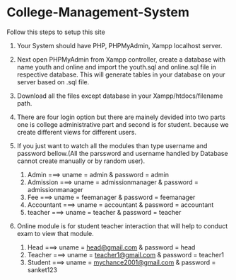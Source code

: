 # College-Management-System

Follow this steps to setup this site

1. Your System should have PHP, PHPMyAdmin, Xampp localhost server.
2. Next open PHPMyAdmin from Xampp controller, create a database with name youth and online and import the youth.sql and online.sql file in respective database. This will generate    tables in your database on your server based on .sql file.
3. Download all the files except database in your Xampp/htdocs/filename path.
4. There are four login option but there are mainely devided into two parts one is college administrative part and second is for student. because we create different views for        different users.
5. If you just want to watch all the modules than type username and password bellow.(All the parssword and username handled by Database cannot create manually or by random user).
    1. Admin          ===> uname = admin                 & password = admin
    2. Admission      ===> uname = admissionmanager      & password = admissionmanager
    3. Fee            ===> uname = feemanager            & password = feemanager
    4. Accountant     ===> uname = accountant            & password = accountant
    5. teacher        ===> uname = teacher               & password = teacher

6. Online module is for student teacher interaction that will help to conduct exam to view that module.
    1. Head          ===> uname = head@gmail.com                   & password = head
    2. Teacher       ===> uname = teacher1@gmail.com               & password = teacher1
    3. Student       ===> uname = mychance2001@gmail.com           & password = sanket123

